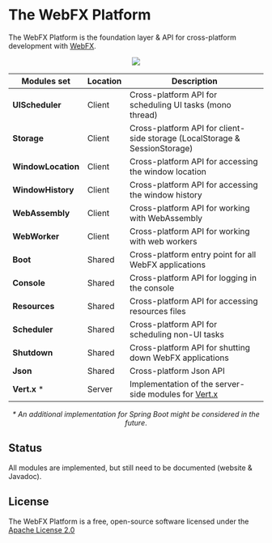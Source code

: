 # The WebFX Platform

The WebFX Platform is the foundation layer & API for cross-platform development with [WebFX](https://github.com/webfx-project/webfx).

<div align="center">
  <img src="https://docs.webfx.dev/webfx-platform/webfx-platform.svg" />

<p></p>

| Modules set        | Location | Description                                                                |
|--------------------|----------|----------------------------------------------------------------------------|
| **UIScheduler**    | Client   | Cross-platform API for scheduling UI tasks (mono thread)                   |
| **Storage**        | Client   | Cross-platform API for client-side storage (LocalStorage & SessionStorage) |
| **WindowLocation** | Client   | Cross-platform API for accessing the window location                       |
| **WindowHistory**  | Client   | Cross-platform API for accessing the window history                        |
| **WebAssembly**    | Client   | Cross-platform API for working with WebAssembly                            |
| **WebWorker**      | Client   | Cross-platform API for working with web workers                            |
| **Boot**           | Shared   | Cross-platform entry point for all WebFX applications                      |
| **Console**        | Shared   | Cross-platform API for logging in the console                              |
| **Resources**      | Shared   | Cross-platform API for accessing resources files                           |
| **Scheduler**      | Shared   | Cross-platform API for scheduling non-UI tasks                             |
| **Shutdown**       | Shared   | Cross-platform API for shutting down WebFX applications                    |
| **Json**           | Shared   | Cross-platform Json API                                                    |
| **Vert.x** *       | Server   | Implementation of the server-side modules for [Vert.x](https://vertx.io)   |

*\* An additional implementation for Spring Boot might be considered in the future*.

</div>

## Status

All modules are implemented, but still need to be documented (website & Javadoc).

## License

The WebFX Platform is a free, open-source software licensed under the [Apache License 2.0](LICENSE)
